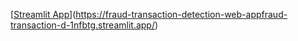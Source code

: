 [[Streamlit App](https://static.streamlit.io/badges/streamlit_badge_black_white.svg)](https://fraud-transaction-detection-web-appfraud-transaction-d-1nfbtg.streamlit.app/)
